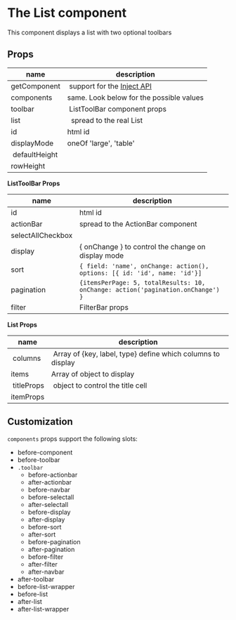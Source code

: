 # The List component

This component displays a list with two optional toolbars


## Props

| name | description |
|----|----|
| getComponent | support for the [Inject API](../Inject/Inject.md) |
| components | same. Look below for the possible values |
| toolbar | ListToolBar component props |
| list |  spread to the real List |
| id | html id |
| displayMode | oneOf 'large', 'table'|
| defaultHeight | |
| rowHeight | |

**ListToolBar Props**

| name | description |
|----|----|
| id | html id |
| actionBar | spread to the ActionBar component |
| selectAllCheckbox | |
| display | { onChange } to control the change on display mode |
| sort | `{ field: 'name', onChange: action(), options: [{ id: 'id', name: 'id'}]`|
| pagination | `{itemsPerPage: 5, totalResults: 10, onChange: action('pagination.onChange') }`|
| filter | FilterBar props |

**List Props**

| name | description |
|----|----|
| columns | Array of {key, label, type} define which columns to display |
| items | Array of object to display |
| titleProps | object to control the title cell |
| itemProps | |

## Customization

`components` props support the following slots:

* before-component
* before-toolbar
* `.toolbar`
    * before-actionbar
    * after-actionbar
    * before-navbar
    * before-selectall
    * after-selectall
    * before-display
    * after-display
    * before-sort
    * after-sort
    * before-pagination
    * after-pagination
    * before-filter
    * after-filter
    * after-navbar
* after-toolbar
* before-list-wrapper
* before-list
* after-list
* after-list-wrapper
